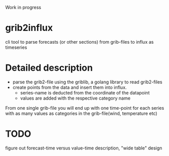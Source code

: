 Work in progress

# grib2influx

cli tool to parse forecasts (or other sections) from grib-files to influx as timeseries

# Detailed description


* parse the grib2-file using the griblib, a golang library to read grib2-files
* create points from the data and insert them into influx. 
   * series-name is deducted from the coordinate of the datapoint
   * values are added with the respective category name

From one single grib-file you will end up with one time-point for each series with as many values as categories in the grib-file(wind, temperature etc)


# TODO 
figure out forecast-time versus value-time description, "wide table" design


